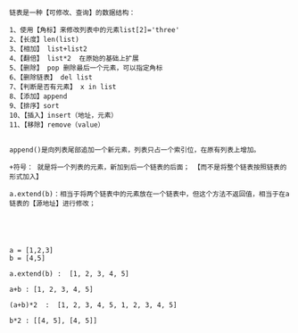     链表是一种【可修改、查询】的数据结构：
    
    1、使用【角标】来修改列表中的元素list[2]='three'
    2、【长度】len(list)
    3、【相加】 list+list2
    4、【翻倍】 list*2  在原始的基础上扩展
    5、【删除】 pop 删除最后一个元素，可以指定角标
    6、【删除链表】 del list
    7、【判断是否有元素】 x in list
    8、【添加】append
    9、【排序】sort
    10、【插入】insert（地址，元素）
    11、【移除】remove（value）


    append()是向列表尾部追加一个新元素，列表只占一个索引位，在原有列表上增加。
    
    +符号： 就是将一个列表的元素，新加到后一个链表的后面； 【而不是将整个链表按照链表的形式加入】
    
    a.extend(b)：相当于将两个链表中的元素放在一个链表中，但这个方法不返回值，相当于在a链表的【源地址】进行修改；
    
    
    
    
    
    a = [1,2,3]
    b = [4,5]
    
    a.extend(b) :  [1, 2, 3, 4, 5]
    
    a+b : [1, 2, 3, 4, 5]
    
    (a+b)*2  :  [1, 2, 3, 4, 5, 1, 2, 3, 4, 5]
    
    b*2 : [[4, 5], [4, 5]]
    
